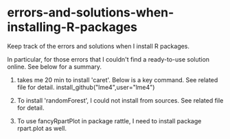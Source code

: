 # errors-and-solutions-when-installing-R-packages

Keep track of the errors and solutions when I install R packages.

In particular, for those errors that I couldn't find a ready-to-use solution online. See below for a summary.

1. takes me 20 min to install 'caret'. Below is a key command. See related file for detail.
install_github("lme4",user="lme4")

2. To install 'randomForest', I could not install from sources. See related file for detail.

3. To use fancyRpartPlot in package rattle, I need to install package rpart.plot as well.
